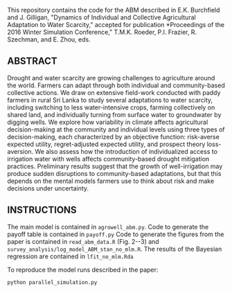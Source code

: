 This repository contains the code for the ABM described in 
E.K. Burchfield and J. Gilligan, "Dynamics of Individual and Collective 
Agricultural Adaptation to Water Scarcity," accepted for publication
*Proceedings of the 2016 Winter Simulation Conference,"
T.M.K. Roeder, P.I. Frazier, R. Szechman, and E. Zhou, eds.

## ABSTRACT

Drought and water scarcity are growing challenges to agriculture around the world. 
Farmers can adapt through both individual and community-based collective actions. 
We draw on extensive field-work conducted with paddy farmers in rural Sri Lanka 
to study several adaptations to water scarcity, including switching to less 
water-intensive crops, farming collectively on shared land, and individually 
turning from surface water to groundwater by digging wells.  We explore how 
variability in climate affects agricultural decision-making at the community and 
individual levels using three types of decision-making, each characterized by an 
objective function:  risk-averse expected utility, regret-adjusted expected 
utility, and prospect theory loss-aversion.   We also assess how the 
introduction of individualized access to irrigation water with wells affects 
community-based drought mitigation practices.  Preliminary results suggest that 
the growth of well-irrigation may produce sudden disruptions to community-based 
adaptations, but that this depends on the mental models farmers use to think 
about risk and make decisions under uncertainty.

## INSTRUCTIONS

The main model is contained in `agrowell_abm.py`. 
Code to generate the payoff table is contained in `payoff.py`
Code to generate the figures from the paper is contained in `read_abm_data.R` 
(Fig. 2--3) and `survey_analysis/log_model_ABM_stan_no_mlm.R`.
The results of the Bayesian regression are contained in `lfit_no_mlm.Rda`


To reproduce the model runs described in the paper:
```
python parallel_simulation.py
```